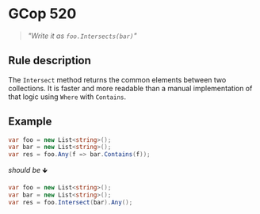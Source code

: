﻿# GCop 520

> *"Write it as `foo.Intersects(bar)`"*

## Rule description

The `Intersect` method returns the common elements between two collections. It is faster and more readable than a manual implementation of that logic using `Where` with `Contains`.

## Example
```csharp
var foo = new List<string>();
var bar = new List<string>();
var res = foo.Any(f => bar.Contains(f));
```

*should be* 🡻

```csharp
var foo = new List<string>();
var bar = new List<string>();
var res = foo.Intersect(bar).Any();
```